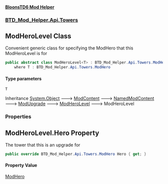 #### [BloonsTD6 Mod Helper](README.md 'README')
### [BTD_Mod_Helper.Api.Towers](README.md#BTD_Mod_Helper.Api.Towers 'BTD_Mod_Helper.Api.Towers')

## ModHeroLevel<T> Class

Convenient generic class for specifying the ModHero that this ModHeroLevel is for

```csharp
public abstract class ModHeroLevel<T> : BTD_Mod_Helper.Api.Towers.ModHeroLevel
    where T : BTD_Mod_Helper.Api.Towers.ModHero
```
#### Type parameters

<a name='BTD_Mod_Helper.Api.Towers.ModHeroLevel_T_.T'></a>

`T`

Inheritance [System.Object](https://docs.microsoft.com/en-us/dotnet/api/System.Object 'System.Object') &#129106; [ModContent](BTD_Mod_Helper.Api.ModContent.md 'BTD_Mod_Helper.Api.ModContent') &#129106; [NamedModContent](BTD_Mod_Helper.Api.NamedModContent.md 'BTD_Mod_Helper.Api.NamedModContent') &#129106; [ModUpgrade](BTD_Mod_Helper.Api.Towers.ModUpgrade.md 'BTD_Mod_Helper.Api.Towers.ModUpgrade') &#129106; [ModHeroLevel](BTD_Mod_Helper.Api.Towers.ModHeroLevel.md 'BTD_Mod_Helper.Api.Towers.ModHeroLevel') &#129106; ModHeroLevel<T>
### Properties

<a name='BTD_Mod_Helper.Api.Towers.ModHeroLevel_T_.Hero'></a>

## ModHeroLevel<T>.Hero Property

The tower that this is an upgrade for

```csharp
public override BTD_Mod_Helper.Api.Towers.ModHero Hero { get; }
```

#### Property Value
[ModHero](BTD_Mod_Helper.Api.Towers.ModHero.md 'BTD_Mod_Helper.Api.Towers.ModHero')